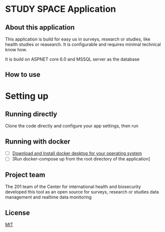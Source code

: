 # STUDY SPACE Application


## About this application

This application is build for easy us in surveys, research or studies, like health studies or reasearch. It is configurable and requires minimal technical know how.

It is build on ASPNET core 6.0 and MSSQL server as the database


## How to use


# Setting up

## Running directly

Clone the code directly and configure your app settings, then run

## Running with docker

- [ ] [Download and Install docker desktop for your operating system](https://www.docker.com/get-started/)
- [ ] [Run docker-compose up from the root directory of the application]

## Project team

The 201 team of the Center for international health and biosecurity developed this tool as an open source for surveys, research or studies data management and realtime data monitoring

## License
[MIT](https://choosealicense.com/licenses/mit/)